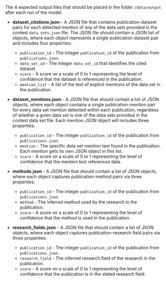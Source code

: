 The 4 expected output files that should be placed in the folder `/data/output` after each run of the model:

- **dataset_citations.json** - A JSON file that contains publication-dataset pairs for each detected mention of any of the data sets provided in the contest `data_sets.json` file.  The JSON file should contain a JSON list of objects, where each object represents a single publication-dataset pair and includes four properties:

    - `publication_id` - The integer `publication_id` of the publication from `publications.json`.
    - `data_set_id` - The integer `data_set_id` that identifies the cited dataset.
    - `score` - A score on a scale of 0 to 1 representing the level of confidence that the dataset is referenced in the publication.
    - `mention_list` - A list of the text of explicit mentions of the data set in the publication.

- **dataset_mentions.json** - A JSON file that should contain a list of JSON objects, where each object contains a single publication-mention pair for every data set mention detected within each publication, regardless of whether a gvien data set is one of the data sets provided in the contest data set file. Each mention JSON object will includes three properties:

    - `publication_id` - The integer `publication_id` of the publication from `publications.json`.
    - `mention` - The specific data set mention text found in the publication.  Each mention gets its own JSON object in this list.
    - `score` - A score on a scale of 0 to 1 representing the level of confidence that the mention text references data.

- **methods.json** - A JSON file that should contain a list of JSON objects, where each object captures publication-method pairs via three properties:

    - `publication_id` - The integer `publication_id` of the publication from `publications.json`.
    - `method` - The inferred method used by the research in the publication.
    - `score` - A score on a scale of 0 to 1 representing the level of confidence that the method is used in the publication.

- **research_fields.json** - A JSON file that should contain a list of JSON objects, where each object captures publication-research field pairs via three properties:

    - `publication_id` - The integer `publication_id` of the publication from `publications.json`.
    - `research_field` - The inferred research field of the research in the publication.
    - `score` - A score on a scale of 0 to 1 representing the level of confidence that the publication is in the stated research field.

